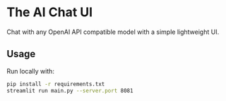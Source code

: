 # The AI Chat UI

Chat with any OpenAI API compatible model with a simple lightweight UI.

## Usage

Run locally with:

```bash
pip install -r requirements.txt
streamlit run main.py --server.port 8081
```

